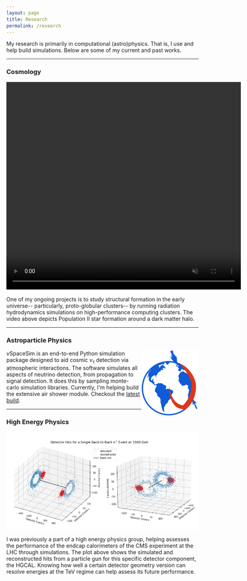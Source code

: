 ```yaml
---
layout: page
title: Research 
permalink: /research
---
```


My research is primarily in computational (astro)physics. That is, I use and help build simulations. Below are some of my current and past works.   

----
### Cosmology
<p align="center">
<video width="615" height="544.37"  loop="loop" muted="muted" plays-inline="true" controls autoplay>
  <source type="video/mp4" src="https://terpconnect.umd.edu/~fgarcia4/cosmology/halo_D/fs07_ms10/movies/tests/projden_z_rev3_new.mp4">
</video>
</p>

One of my ongoing projects is to study structural formation in the early universe-- particularly, proto-globular clusters-- by running radiation hydrodynamics simulations on high-performance computing clusters. The video above depicts Population II star formation around a dark matter halo. 

----
### Astroparticle Physics
<p align="center">
  <img src="../assets/img/nulogo.png" alt="nuspacesim" width="150" style="float: right;"/>
</p>

$\nu$SpaceSim is an end-to-end Python simulation package designed to aid cosmic $\nu_\tau$ detection via atmospheric interactions. The software simulates all aspects of neutrino detection, from propagation to signal detection. It does this by sampling monte-carlo simulation libraries. Currently, I'm helping build the extensive air shower module. Checkout the [latest build](https://github.com/NuSpaceSim/nuSpaceSim).

----
### High Energy Physics
<p align="center">
  <img src="../assets/img/hep.png" alt="nuspacesim" width="615" />
</p>
I was previously a part of a high energy physics group, helping assesses the performance of the endcap calorimeters of the CMS experiment at the LHC through simulations. The plot above shows the simulated and reconstructed hits from a particle gun for this specific detector component, the HGCAL. Knowing how well a certain detector geometry version can resolve energies at the TeV regime can help assess its future performance. 
 
